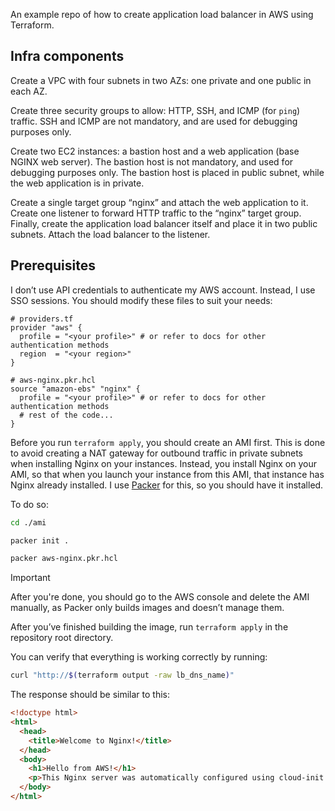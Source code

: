 An example repo of how to create application load balancer in AWS using Terraform.

## Infra components

Create a VPC with four subnets in two AZs: one private and one public in each AZ.

Create three security groups to allow: HTTP, SSH, and ICMP (for `ping`) traffic. SSH and ICMP are not mandatory,
and are used for debugging purposes only.

Create two EC2 instances: a bastion host and a web application (base NGINX web server). The bastion host is not mandatory,
and used for debugging purposes only. The bastion host is placed in public subnet, while the web application is in private.

Create a single target group “nginx” and attach the web application to it. Create one listener to forward HTTP traffic
to the “nginx” target group. Finally, create the application load balancer itself and place it in two public subnets.
Attach the load balancer to the listener.

## Prerequisites

I don’t use API credentials to authenticate my AWS account. Instead, I use SSO sessions.
You should modify these files to suit your needs:

```hcl
# providers.tf
provider "aws" {
  profile = "<your profile>" # or refer to docs for other authentication methods
  region  = "<your region>"
}
```

```hcl
# aws-nginx.pkr.hcl
source "amazon-ebs" "nginx" {
  profile = "<your profile>" # or refer to docs for other authentication methods
  # rest of the code...
}

```

Before you run `terraform apply`, you should create an AMI first. This is done to avoid creating a NAT gateway for outbound
traffic in private subnets when installing Nginx on your instances. Instead, you install Nginx on your AMI,
so that when you launch your instance from this AMI, that instance has Nginx already installed.
I use [Packer](https://developer.hashicorp.com/packer) for this, so you should have it installed.

To do so:

```sh
cd ./ami

packer init .

packer aws-nginx.pkr.hcl
```

> [!IMPORTANT]
> After you're done, you should go to the AWS console and delete the AMI manually, as Packer only builds images and doesn’t manage them.

After you’ve finished building the image, run `terraform apply` in the repository root directory.

You can verify that everything is working correctly by running:

```sh
curl "http://$(terraform output -raw lb_dns_name)"
```

The response should be similar to this:

```html
<!doctype html>
<html>
  <head>
    <title>Welcome to Nginx!</title>
  </head>
  <body>
    <h1>Hello from AWS!</h1>
    <p>This Nginx server was automatically configured using cloud-init.</p>
  </body>
</html>
```
